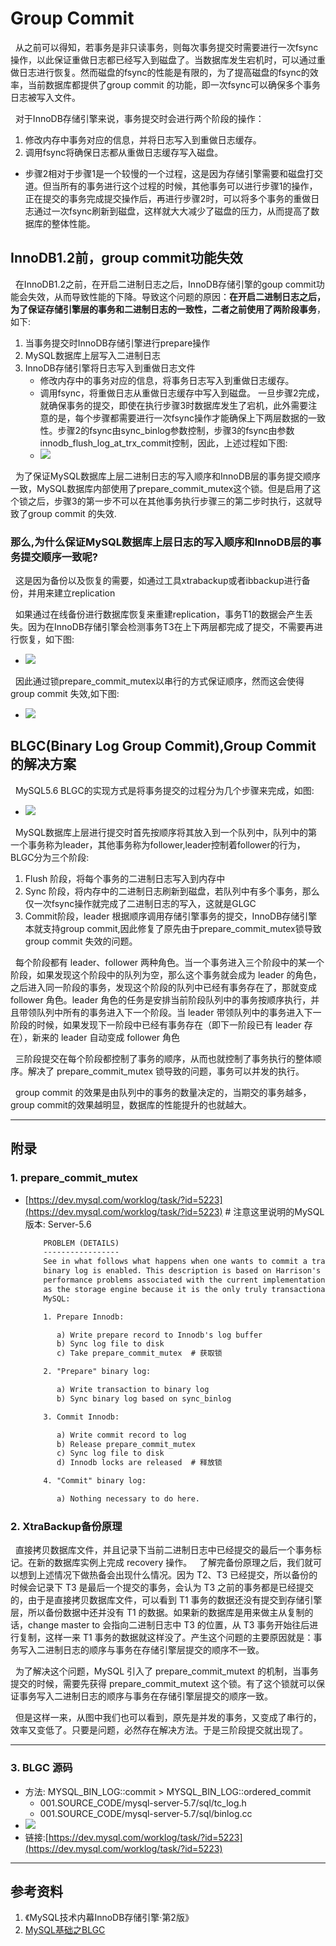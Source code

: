 # Group Commit
&nbsp;&nbsp;从之前可以得知，若事务是非只读事务，则每次事务提交时需要进行一次fsync操作，以此保证重做日志都已经写入到磁盘了。当数据库发生宕机时，可以通过重做日志进行恢复。然而磁盘的fsync的性能是有限的，为了提高磁盘的fsync的效率，当前数据库都提供了group commit 的功能，即一次fsync可以确保多个事务日志被写入文件。

&nbsp;&nbsp;对于InnoDB存储引擎来说，事务提交时会进行两个阶段的操作：
1. 修改内存中事务对应的信息，并将日志写入到重做日志缓存。
2. 调用fsync将确保日志都从重做日志缓存写入磁盘。
 - 步骤2相对于步骤1是一个较慢的一个过程，这是因为存储引擎需要和磁盘打交道。但当所有的事务进行这个过程的时候，其他事务可以进行步骤1的操作，正在提交的事务完成提交操作后，再进行步骤2时，可以将多个事务的重做日志通过一次fsync刷新到磁盘，这样就大大减少了磁盘的压力，从而提高了数据库的整体性能。



## InnoDB1.2前，group commit功能失效
&nbsp;&nbsp;在InnoDB1.2之前，在开启二进制日志之后，InnoDB存储引擎的goup commit功能会失效，从而导致性能的下降。导致这个问题的原因：**在开启二进制日志之后，为了保证存储引擎层的事务和二进制日志的一致性，二者之前使用了两阶段事务**，如下:
1. 当事务提交时InnoDB存储引擎进行prepare操作
2. MySQL数据库上层写入二进制日志
3. InnoDB存储引擎将日志写入到重做日志文件
   -  修改内存中的事务对应的信息，将事务日志写入到重做日志缓存。
   -  调用fsync，将重做日志从重做日志缓存中写入到磁盘。
一旦步骤2完成，就确保事务的提交，即使在执行步骤3时数据库发生了宕机，此外需要注意的是，每个步骤都需要进行一次fsync操作才能确保上下两层数据的一致性。步骤2的fsync由sync_binlog参数控制，步骤3的fsync由参数innodb_flush_log_at_trx_commit控制，因此，上述过程如下图: 
   - <img src="./pics/2021-12-19_10-53-group-commit.png"/>

&nbsp;&nbsp;为了保证MySQL数据库上层二进制日志的写入顺序和InnoDB层的事务提交顺序一致，MySQL数据库内部使用了prepare_commit_mutex这个锁。但是启用了这个锁之后，步骤3的第一步不可以在其他事务执行步骤三的第二步时执行，这就导致了group commit 的失效.

### 那么,为什么保证MySQL数据库上层日志的写入顺序和InnoDB层的事务提交顺序一致呢?
&nbsp;&nbsp;这是因为备份以及恢复的需要，如通过工具xtrabackup或者ibbackup进行备份，并用来建立replication

&nbsp;&nbsp;如果通过在线备份进行数据库恢复来重建replication，事务T1的数据会产生丢失。因为在InnoDB存储引擎会检测事务T3在上下两层都完成了提交，不需要再进行恢复，如下图:
- <img src ="./pics/2021-12-19_11-14-group-commit.png"/>

&nbsp;&nbsp;因此通过锁prepare_commit_mutex以串行的方式保证顺序，然而这会使得group commit 失效,如下图:
- <img src="./pics/2021-12-19_11-17-group-commit.png"/>

## BLGC(Binary Log Group Commit),Group Commit的解决方案
&nbsp;&nbsp;MySQL5.6 BLGC的实现方式是将事务提交的过程分为几个步骤来完成，如图: 
- <img src="./pics/2021-12-19_11-25-group-commit.png"/>

&nbsp;&nbsp;MySQL数据库上层进行提交时首先按顺序将其放入到一个队列中，队列中的第一个事务称为leader，其他事务称为follower,leader控制着follower的行为，BLGC分为三个阶段:
1. Flush 阶段，将每个事务的二进制日志写入到内存中
2. Sync 阶段，将内存中的二进制日志刷新到磁盘，若队列中有多个事务，那么仅一次fsync操作就完成了二进制日志的写入，这就是GLGC
3. Commit阶段，leader 根据顺序调用存储引擎事务的提交，InnoDB存储引擎本就支持group commit,因此修复了原先由于prepare_commit_mutex锁导致group commit 失效的问题。

&nbsp;&nbsp;每个阶段都有 leader、follower 两种角色。当一个事务进入三个阶段中的某一个阶段，如果发现这个阶段中的队列为空，那么这个事务就会成为 leader 的角色，之后进入同一阶段的事务，发现这个阶段的队列中已经有事务存在了，那就变成 follower 角色。leader 角色的任务是安排当前阶段队列中的事务按顺序执行，并且带领队列中所有的事务进入下一个阶段。当 leader 带领队列中的事务进入下一阶段的时候，如果发现下一阶段中已经有事务存在（即下一阶段已有 leader 存在），新来的 leader 自动变成 follower 角色

&nbsp;&nbsp;三阶段提交在每个阶段都控制了事务的顺序，从而也就控制了事务执行的整体顺序。解决了 prepare_commit_mutex 锁导致的问题，事务可以并发的执行。

&nbsp;&nbsp;group commit 的效果是由队列中的事务的数量决定的，当期交的事务越多，group commit的效果越明显，数据库的性能提升的也就越大。


---
## 附录
### 1. prepare_commit_mutex
- [https://dev.mysql.com/worklog/task/?id=5223](https://dev.mysql.com/worklog/task/?id=5223) # 注意这里说明的MySQL版本: Server-5.6
    ```txt
        PROBLEM (DETAILS)
        -----------------
        See in what follows what happens when one wants to commit a transaction and the
        binary log is enabled. This description is based on Harrison's analysis of the
        performance problems associated with the current implementation and uses Innodb
        as the storage engine because it is the only truly transactional engine kept by
        MySQL:

        1. Prepare Innodb:

           a) Write prepare record to Innodb's log buffer
           b) Sync log file to disk
           c) Take prepare_commit_mutex  # 获取锁

        2. "Prepare" binary log:

           a) Write transaction to binary log
           b) Sync binary log based on sync_binlog

        3. Commit Innodb:

           a) Write commit record to log
           b) Release prepare_commit_mutex
           c) Sync log file to disk
           d) Innodb locks are released  # 释放锁

        4. "Commit" binary log:

           a) Nothing necessary to do here.
    ```

### 2. XtraBackup备份原理
&nbsp;&nbsp;直接拷贝数据库文件，并且记录下当前二进制日志中已经提交的最后一个事务标记。在新的数据库实例上完成 recovery 操作。
&nbsp;&nbsp;了解完备份原理之后，我们就可以想到上述情况下做热备会出现什么情况。因为 T2、T3 已经提交，所以备份的时候会记录下 T3 是最后一个提交的事务，会认为 T3 之前的事务都是已经提交的，由于是直接拷贝数据库文件，可以看到 T1 事务的数据还没有提交到存储引擎层，所以备份数据中还并没有 T1 的数据。如果新的数据库是用来做主从复制的话，change master to 会指向二进制日志中 T3 的位置，从 T3 事务开始往后进行复制，这样一来 T1 事务的数据就这样没了。产生这个问题的主要原因就是：事务写入二进制日志的顺序与事务在存储引擎层提交的顺序不一致。

&nbsp;&nbsp;为了解决这个问题，MySQL 引入了 prepare_commit_mutext 的机制，当事务提交的时候，需要先获得 
prepare_commit_mutext 这个锁。有了这个锁就可以保证事务写入二进制日志的顺序与事务在存储引擎层提交的顺序一致。

&nbsp;&nbsp;但是这样一来，从图中我们也可以看到，原先是并发的事务，又变成了串行的，效率又变低了。只要是问题，必然存在解决方法。于是三阶段提交就出现了。

---
### 3. BLGC 源码
- 方法: MYSQL_BIN_LOG::commit > MYSQL_BIN_LOG::ordered_commit
  - 001.SOURCE_CODE/mysql-server-5.7/sql/tc_log.h
  - 001.SOURCE_CODE/mysql-server-5.7/sql/binlog.cc
- <img src="./pics/2021-12-19_11-35-BLGC.png"/>
- 链接:[https://dev.mysql.com/worklog/task/?id=5223](https://dev.mysql.com/worklog/task/?id=5223)
---
## 参考资料
1. 《MySQL技术内幕InnoDB存储引擎·第2版》
2. [MySQL基础之BLGC](https://win-man.github.io/2016/12/07/win_man_20161224_mysql_binary_log_group_commit/)